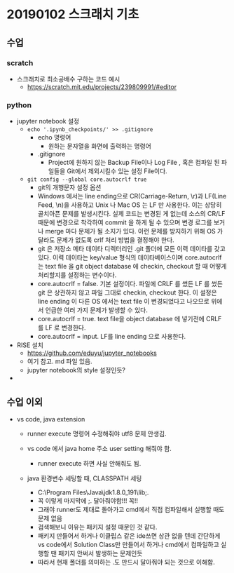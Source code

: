 # 20190102 스크래치 기초

## 수업

### scratch

- 스크래치로 최소공배수 구하는 코드 예시
  - https://scratch.mit.edu/projects/239809991/#editor



### python

- jupyter notebook 설정
  - `echo '.ipynb_checkpoints/' >> .gitignore`
    - echo 명령어
      - 원하는 문자열을 화면에 출력하는 명령어
    - .gitignore
      - Project에 원하지 않는 Backup File이나 Log File , 혹은 컴파일 된 파일들을 Git에서 제외시킬수 있는 설정 File이다.
  - `git config --global core.autocrlf true`
    - git의 개행문자 설정 옵션
    - Windows 에서는  line ending으로 CR(Carriage-Return, \r)과 LF(Line Feed, \n)을 사용하고 Unix 나 Mac OS 는 LF 만 사용한다. 이는 상당히 골치아픈 문제를 발생시킨다. 실제 코드는 변경된 게 없는데 소스의 CR/LF 때문에 변경으로 착각하여 commit 을 하게 될 수 있으며 변경 로그를 보거나 merge 마다 문제가 될 소지가 있다. 이런 문제를 방지하기 위해 OS 가 달라도 문제가 없도록 crlf 처리 방법을 결정해야 한다.
    - git 은 저장소 메타 데이타 디렉터리인 .git 폴더에 모든 이력 데이타를 갖고 있다. 이력 데이타는 key/value 형식의 데이타베이스이며 core.autocrlf 는 text file 을 git object database 에 checkin, checkout 할 때 어떻게 처리할지를 설정하는 변수이다.
    - core.autocrlf = false. 기본 설정이다. 파일에 CRLF 를 썼든 LF 를 썼든 git 은 상관하지 않고 파일 그대로 checkin, checkout 한다. 이 설정은 line ending 이 다른 OS 에서는 text file 이 변경되었다고 나오므로 위에서 언급한 여러 가지 문제가 발생할 수 있다.
    - core.autocrlf = true. text file을 object database 에 넣기전에 CRLF 를 LF 로 변경한다.
    - core.autocrlf = input. LF를 line ending 으로 사용한다.
- RISE 설치
  - https://github.com/eduyu/jupyter_notebooks
  - 여기 참고. md 파일 있음.
  - jupyter notebook의 style 설정인듯?
- 







## 수업 이외

- vs code, java extension
  - runner execute 명령어 수정해줘야 utf8 문제 안생김.
  - vs code 에서 java home 주소 user setting 해줘야 함.

    - runner execute 하면 사실 안해줘도 됨.
  - java 환경변수 세팅할 때, CLASSPATH 세팅
    - C:\Program Files\Java\jdk1.8.0_191\lib;.
    - 꼭 이렇게 마지막에 ;. 달아줘야함!!! 꼭!!
    - 그래야 runner도 제대로 돌아가고 cmd에서 직접 컴파일해서 실행할 때도 문제 없음
    - 검색해보니 이유는 패키지 설정 때문인 것 같다.
    - 패키지 만들어서 하거나 이클립스 같은 ide쓰면 상관 없을 텐데 간단하게 vs code에서 Solution Class만 만들어서 하거나 cmd에서 컴파일하고 실행할 땐 패키지 안써서 발생하는 문제인듯
    - 따라서 현재 폴더를 의미하는 .도 만드시 달아줘야 되는 것으로 이해함.
